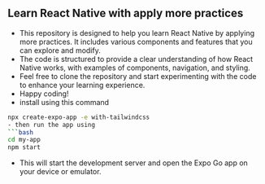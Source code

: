## Learn React Native with apply more practices

- This repository is designed to help you learn React Native by applying more practices. It includes various components and features that you can explore and modify.
- The code is structured to provide a clear understanding of how React Native works, with examples of components, navigation, and styling.
- Feel free to clone the repository and start experimenting with the code to enhance your learning experience.
- Happy coding!
- install using this command
```bash
npx create-expo-app -e with-tailwindcss
- then run the app using
```bash
cd my-app
npm start
``` 
- This will start the development server and open the Expo Go app on your device or emulator.